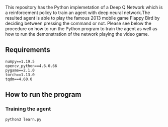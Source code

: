 This repository has the Python implemetation of a Deep Q Network which is a reinforcement policy to train an agent with deep neural network.The resulted agent is able to play the famous 2013 mobile game Flappy Bird by deciding between pressing the command or not. Please see below the procedure on how to run the Python program to train the agent as well as how to run the demonstration of the network playing the video game.

## Requirements
```
numpy==1.19.5
opencv_python==4.6.0.66
pygame==2.1.0
torch==1.13.0
tqdm==4.60.0
```

## How to run the program

### Training the agent
```
python3 learn.py
```